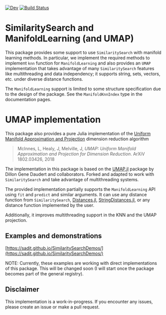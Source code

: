 [![Dev](https://img.shields.io/badge/docs-dev-blue.svg)](https://sadit.github.io/SimSearchManifoldLearning.jl/dev/)
[![Build Status](https://github.com/sadit/SimSearchManifoldLearning.jl/workflows/CI/badge.svg)](https://github.com/sadit/SimSearchManifoldLearning.jl/actions)

# SimilaritySearch and ManifoldLearning (and UMAP)
This package provides some support to use `SimilaritySearch` with manifold learning methods. In particular,
we implement the required methods to implement `knn` function for `ManifoldLearning` and also provides an `UMAP`
implementation that takes advantage of many `SimilaritySearch` features like multithreading and data independency; it supports string, sets, vectors, etc. under diverse distance functions.

The `ManifoldLearning` support is limited to some structure specification due to the design of the package. See the `ManifoldKnnIndex` type in the documentation pages.

# UMAP implementation

This package also provides a pure Julia implementation of the [Uniform Manifold Approximation and Projection](https://arxiv.org/abs/1802.03426) dimension reduction algorithm

> McInnes, L, Healy, J, Melville, J, *UMAP: Uniform Manifold Approximation and Projection for
> Dimension Reduction*. ArXiV 1802.03426, 2018

The implementation in this package is based on the [UMAP.jl](https://github.com/dillondaudert/UMAP.jl) package by Dillon Gene Daudert and collaborators. Forked and adapted to work with `SimilaritySearch` and take advantage of multithreading systems.

The provided implementation partially supports the `ManifoldLearning` API using `fit` and `predict` and similar arguments. It can use any distance function from `SimilaritySearch`, [Distances.jl](https://github.com/JuliaStats/Distances.jl), [StringDistances.jl](https://github.com/matthieugomez/StringDistances.jl), or any distance function implemented by the user.

Additionally,  it improves multithreading support in the KNN and the UMAP projection.

## Examples and demonstrations

[https://sadit.github.io/SimilaritySearchDemos/](https://sadit.github.io/SimilaritySearchDemos/)

NOTE: Currently, these examples are working with direct implementations of this package. This will be changed soon (I will start once the package becomes part of the general registry).

## Disclaimer
This implementation is a work-in-progress. If you encounter any issues, please create
an issue or make a pull request.
